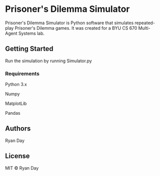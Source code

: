 # Prisoner's Dilemma Simulator

Prisoner's Dilemma Simulator is Python software that simulates repeated-play Prisoner's Dilemma games. It was created for a BYU CS 670 Multi-Agent Systems lab.

## Getting Started

Run the simulation by running Simulator.py 

### Requirements

Python 3.x

Numpy

MatplotLib

Pandas

## Authors

Ryan Day

## License

MIT © Ryan Day
